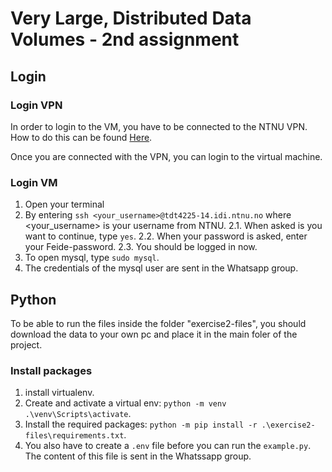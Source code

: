 # Very Large, Distributed Data Volumes - 2nd assignment

## Login

### Login VPN

In order to login to the VM, you have to be connected to the NTNU VPN. How to do this can be found [Here](https://i.ntnu.no/wiki/-/wiki/English/Install+vpn).

Once you are connected with the VPN, you can login to the virtual machine.

### Login VM

1. Open your terminal
2. By entering ```ssh <your_username>@tdt4225-14.idi.ntnu.no``` where <your_username> is your username from NTNU.
  2.1. When asked is you want to continue, type ```yes```.
  2.2. When your password is asked, enter your Feide-password.
  2.3. You should be logged in now.
3. To open mysql, type ```sudo mysql```.
4. The credentials of the mysql user are sent in the Whatsapp group.


## Python

To be able to run the files inside the folder "exercise2-files", you should download the data to your own pc and place it in the main foler of the project.

### Install packages

1. install virtualenv.
2. Create and activate a virtual env: ```python -m venv .\venv\Scripts\activate```.
3. Install the required packages: ```python -m pip install -r .\exercise2-files\requirements.txt```.
4. You also have to create a ```.env``` file before you can run the ```example.py```. The content of this file is sent in the Whatssapp group.


